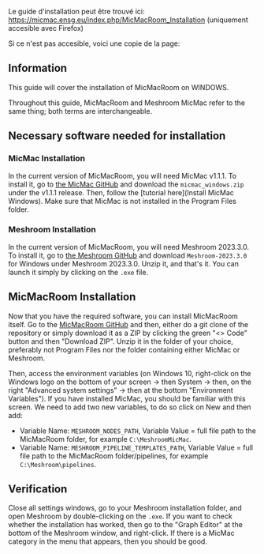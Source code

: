 Le guide d'installation peut être trouvé ici: https://micmac.ensg.eu/index.php/MicMacRoom_Installation (uniquement accesible avec Firefox)

Si ce n'est pas accesible, voici une copie de la page:

## Information
This guide will cover the installation of MicMacRoom on WINDOWS.

Throughout this guide, MicMacRoom and Meshroom MicMac refer to the same thing; both terms are interchangeable.

## Necessary software needed for installation

### MicMac Installation

In the current version of MicMacRoom, you will need MicMac v1.1.1. To install it, go to [the MicMac GitHub](https://github.com/micmacIGN/micmac/releases) and download the `micmac_windows.zip` under the v1.1.1 release. Then, follow the [tutorial here](Install MicMac Windows). Make sure that MicMac is not installed in the Program Files folder.

### Meshroom Installation

In the current version of MicMacRoom, you will need Meshroom 2023.3.0. To install it, go to [the Meshroom GitHub](https://github.com/alicevision/Meshroom/releases) and download `Meshroom-2023.3.0` for Windows under Meshroom 2023.3.0. Unzip it, and that's it. You can launch it simply by clicking on the `.exe` file.

## MicMacRoom Installation

Now that you have the required software, you can install MicMacRoom itself. Go to the [MicMacRoom GitHub](https://github.com/alicevision/MeshroomMicMac) and then, either do a git clone of the repository or simply download it as a ZIP by clicking the green "<> Code" button and then "Download ZIP". Unzip it in the folder of your choice, preferably not Program Files nor the folder containing either MicMac or Meshroom.

Then, access the environment variables (on Windows 10, right-click on the Windows logo on the bottom of your screen -> then System -> then, on the right "Advanced system settings" -> then at the bottom "Environment Variables"). If you have installed MicMac, you should be familiar with this screen. We need to add two new variables, to do so click on New and then add:

- Variable Name: `MESHROOM_NODES_PATH`, Variable Value = full file path to the MicMacRoom folder, for example `C:\MeshroomMicMac`.
- Variable Name: `MESHROOM_PIPELINE_TEMPLATES_PATH`, Variable Value = full file path to the MicMacRoom folder/pipelines, for example `C:\Meshroom\pipelines`.

## Verification

Close all settings windows, go to your Meshroom installation folder, and open Meshroom by double-clicking on the `.exe`. If you want to check whether the installation has worked, then go to the "Graph Editor" at the bottom of the Meshroom window, and right-click. If there is a MicMac category in the menu that appears, then you should be good.